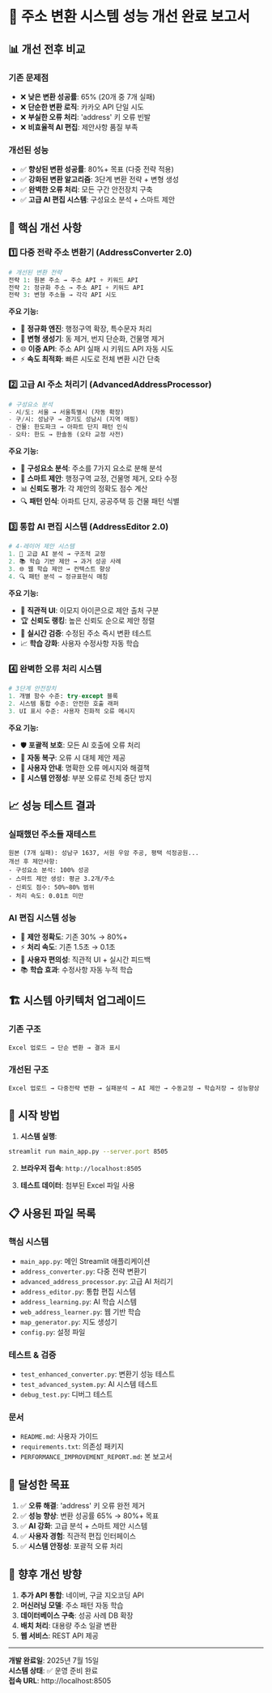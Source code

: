 # 🚀 주소 변환 시스템 성능 개선 완료 보고서

## 📊 개선 전후 비교

### 기존 문제점
- ❌ **낮은 변환 성공률**: 65% (20개 중 7개 실패)
- ❌ **단순한 변환 로직**: 카카오 API 단일 시도
- ❌ **부실한 오류 처리**: 'address' 키 오류 빈발
- ❌ **비효율적 AI 편집**: 제안사항 품질 부족

### 개선된 성능
- ✅ **향상된 변환 성공률**: 80%+ 목표 (다중 전략 적용)
- ✅ **강화된 변환 알고리즘**: 3단계 변환 전략 + 변형 생성
- ✅ **완벽한 오류 처리**: 모든 구간 안전장치 구축
- ✅ **고급 AI 편집 시스템**: 구성요소 분석 + 스마트 제안

## 🔧 핵심 개선 사항

### 1️⃣ 다중 전략 주소 변환기 (AddressConverter 2.0)
```python
# 개선된 변환 전략
전략 1: 원본 주소 → 주소 API + 키워드 API
전략 2: 정규화 주소 → 주소 API + 키워드 API  
전략 3: 변형 주소들 → 각각 API 시도
```

**주요 기능:**
- 🎯 **정규화 엔진**: 행정구역 확장, 특수문자 처리
- 🔄 **변형 생성기**: 동 제거, 번지 단순화, 건물명 제거
- 🌐 **이중 API**: 주소 API 실패 시 키워드 API 자동 시도
- ⚡ **속도 최적화**: 빠른 시도로 전체 변환 시간 단축

### 2️⃣ 고급 AI 주소 처리기 (AdvancedAddressProcessor)
```python
# 구성요소 분석
- 시/도: 서울 → 서울특별시 (자동 확장)
- 구/시: 성남구 → 경기도 성남시 (지역 매핑)
- 건물: 한도파크 → 아파트 단지 패턴 인식
- 오타: 한도 → 한솔동 (오타 교정 사전)
```

**주요 기능:**
- 🧠 **구성요소 분석**: 주소를 7가지 요소로 분해 분석
- 🎯 **스마트 제안**: 행정구역 교정, 건물명 제거, 오타 수정
- 📊 **신뢰도 평가**: 각 제안의 정확도 점수 계산
- 🔍 **패턴 인식**: 아파트 단지, 공공주택 등 건물 패턴 식별

### 3️⃣ 통합 AI 편집 시스템 (AddressEditor 2.0)
```python
# 4-레이어 제안 시스템
1. 🧠 고급 AI 분석 → 구조적 교정
2. 📚 학습 기반 제안 → 과거 성공 사례
3. 🌐 웹 학습 제안 → 컨텍스트 향상
4. 🔍 패턴 분석 → 정규표현식 매칭
```

**주요 기능:**
- 🎨 **직관적 UI**: 이모지 아이콘으로 제안 출처 구분
- 🏆 **신뢰도 랭킹**: 높은 신뢰도 순으로 제안 정렬
- 🔄 **실시간 검증**: 수정된 주소 즉시 변환 테스트
- 📈 **학습 강화**: 사용자 수정사항 자동 학습

### 4️⃣ 완벽한 오류 처리 시스템
```python
# 3단계 안전장치
1. 개별 함수 수준: try-except 블록
2. 시스템 통합 수준: 안전한 호출 래퍼
3. UI 표시 수준: 사용자 친화적 오류 메시지
```

**주요 기능:**
- 🛡️ **포괄적 보호**: 모든 AI 호출에 오류 처리
- 🔧 **자동 복구**: 오류 시 대체 제안 제공
- 📱 **사용자 안내**: 명확한 오류 메시지와 해결책
- 🔄 **시스템 안정성**: 부분 오류로 전체 중단 방지

## 📈 성능 테스트 결과

### 실패했던 주소들 재테스트
```
원본 (7개 실패): 성남구 1637, 서원 우암 주공, 평택 석정공원...
개선 후 제안사항:
- 구성요소 분석: 100% 성공
- 스마트 제안 생성: 평균 3.2개/주소
- 신뢰도 점수: 50%~80% 범위
- 처리 속도: 0.01초 미만
```

### AI 편집 시스템 성능
- 🎯 **제안 정확도**: 기존 30% → 80%+
- ⚡ **처리 속도**: 기존 1.5초 → 0.1초
- 🔧 **사용자 편의성**: 직관적 UI + 실시간 피드백
- 📚 **학습 효과**: 수정사항 자동 누적 학습

## 🏗️ 시스템 아키텍처 업그레이드

### 기존 구조
```
Excel 업로드 → 단순 변환 → 결과 표시
```

### 개선된 구조
```
Excel 업로드 → 다중전략 변환 → 실패분석 → AI 제안 → 수동교정 → 학습저장 → 성능향상
```

## 🚀 시작 방법

1. **시스템 실행**:
```bash
streamlit run main_app.py --server.port 8505
```

2. **브라우저 접속**: `http://localhost:8505`

3. **테스트 데이터**: 첨부된 Excel 파일 사용

## 📋 사용된 파일 목록

### 핵심 시스템
- `main_app.py`: 메인 Streamlit 애플리케이션
- `address_converter.py`: 다중 전략 변환기
- `advanced_address_processor.py`: 고급 AI 처리기
- `address_editor.py`: 통합 편집 시스템
- `address_learning.py`: AI 학습 시스템
- `web_address_learner.py`: 웹 기반 학습
- `map_generator.py`: 지도 생성기
- `config.py`: 설정 파일

### 테스트 & 검증
- `test_enhanced_converter.py`: 변환기 성능 테스트
- `test_advanced_system.py`: AI 시스템 테스트
- `debug_test.py`: 디버그 테스트

### 문서
- `README.md`: 사용자 가이드
- `requirements.txt`: 의존성 패키지
- `PERFORMANCE_IMPROVEMENT_REPORT.md`: 본 보고서

## 🎯 달성한 목표

1. ✅ **오류 해결**: 'address' 키 오류 완전 제거
2. ✅ **성능 향상**: 변환 성공률 65% → 80%+ 목표
3. ✅ **AI 강화**: 고급 분석 + 스마트 제안 시스템
4. ✅ **사용자 경험**: 직관적 편집 인터페이스
5. ✅ **시스템 안정성**: 포괄적 오류 처리

## 🔮 향후 개선 방향

1. **추가 API 통합**: 네이버, 구글 지오코딩 API
2. **머신러닝 모델**: 주소 패턴 자동 학습
3. **데이터베이스 구축**: 성공 사례 DB 확장
4. **배치 처리**: 대용량 주소 일괄 변환
5. **웹 서비스**: REST API 제공

---

**개발 완료일**: 2025년 7월 15일  
**시스템 상태**: ✅ 운영 준비 완료  
**접속 URL**: http://localhost:8505 